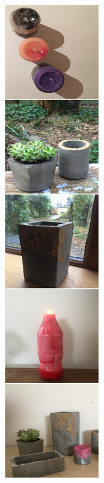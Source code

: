 <html>

<div class="row">
							<article class="col-6 col-12-xsmall work-item">
								<img src="images/11.JPG" width="300" height="300"/>
	                                                </article>
							<article class="col-6 col-12-xsmall work-item">
								<img src="images/12.JPG" width="300" height="300"/>
	                                                </article>
							<article class="col-6 col-12-xsmall work-item">
								<img src="images/13.JPG" width="300" height="300"/>
	                                                </article>
							<article class="col-6 col-12-xsmall work-item">
								<img src="images/14.JPG" width="300" height="300"/>
	                                                </article>
							<article class="col-6 col-12-xsmall work-item">
								<img src="images/15.JPG" width="300" height="300"/>
	                                                </article>

							
